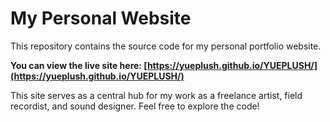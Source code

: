 # My Personal Website

This repository contains the source code for my personal portfolio website.

**You can view the live site here: [https://yueplush.github.io/YUEPLUSH/](https://yueplush.github.io/YUEPLUSH/)**

This site serves as a central hub for my work as a freelance artist, field recordist, and sound designer. Feel free to explore the code!
